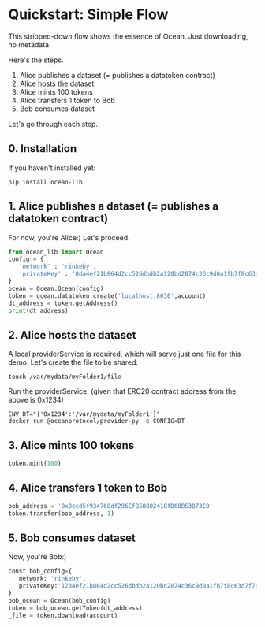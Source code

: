 # Quickstart: Simple Flow 

This stripped-down flow shows the essence of Ocean. Just downloading, no metadata.

Here's the steps.
1. Alice publishes a dataset (= publishes a datatoken contract)
1. Alice hosts the dataset
1. Alice mints 100 tokens
1. Alice transfers 1 token to Bob
1. Bob consumes dataset

Let's go through each step.

## 0. Installation

If you haven't installed yet:
```console
pip install ocean-lib
```

## 1. Alice publishes a dataset (= publishes a datatoken contract)

For now, you're Alice:) Let's proceed.

```python
from ocean_lib import Ocean
config = {
   'network' : 'rinkeby',
   'privateKey' : '8da4ef21b864d2cc526dbdb2a120bd2874c36c9d0a1fb7f8c63d7f7a8b41de8f',
}
ocean = Ocean.Ocean(config)
token = ocean.datatoken.create('localhost:8030',account)
dt_address = token.getAddress()
print(dt_address)
```

## 2. Alice hosts the dataset

A local providerService is required, which will serve just one file for this demo.
Let's create the file to be shared:
```
touch /var/mydata/myFolder1/file
````

Run the providerService:
(given that ERC20 contract address from the above is 0x1234)

```
ENV DT="{'0x1234':'/var/mydata/myFolder1'}"
docker run @oceanprotocol/provider-py -e CONFIG=DT
```


## 3. Alice mints 100 tokens

```python
token.mint(100)
```

## 4. Alice transfers 1 token to Bob

```python
bob_address = '0x0ecd5f934768df296EfB58802418fD68B53873C0'
token.transfer(bob_address, 1)
```

## 5. Bob consumes dataset

Now, you're Bob:)

```python
const bob_config={
   network: 'rinkeby',
   privateKey:'1234ef21b864d2cc526dbdb2a120bd2874c36c9d0a1fb7f8c63d7f7a8b41de8f' #corresponds to address above 
}
bob_ocean = Ocean(bob_config)
token = bob_ocean.getToken(dt_address)
_file = token.download(account)
```

